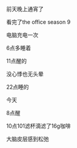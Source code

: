 前天晚上通宵了

看完了the office season 9

电脑充电一次

6点多睡着

11点醒的

没心悸也无头晕

22点睡的

今天

8点醒

10点101滤杯滴滤了16g咖啡

大脑皮层感到松弛